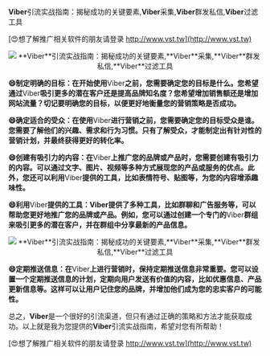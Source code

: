**Viber**引流实战指南：揭秘成功的关键要素,**Viber**采集,**Viber**群发私信,**Viber**过滤工具

[😍想了解推广相关软件的朋友请登录 http://www.vst.tw](http://www.vst.tw)

 <center><img src="https://vst.tw/MP4/tuiguang/png/5.png" alt="**Viber**引流实战指南：揭秘成功的关键要素,**Viber**采集,**Viber**群发私信,**Viber**过滤工具"></center>

**😄制定明确的目标：在开始使用**Viber**之前，您需要确定您的目标是什么。您希望通过**Viber**吸引更多的潜在客户还是提高品牌知名度？您希望增加销售额还是增加网站流量？切记要明确您的目标，以便更好地衡量您的营销策略是否成功。**

**😄确定适合的受众：在使用**Viber**进行营销之前，您需要确定您的目标受众是谁。您需要了解他们的兴趣、需求和行为习惯。只有了解受众，才能制定出有针对性的营销计划，并最终获得更好的转化率。**

**😄创建有吸引力的内容：在**Viber**上推广您的品牌或产品时，您需要创建有吸引力的内容。可以通过文字、图片、视频等多种方式展现您的产品或服务的优点。此外，您还可以利用**Viber**提供的工具，比如表情符号、贴图等，为您的内容增添趣味性。**

**😄利用**Viber**提供的工具：**Viber**提供了多种工具，比如群聊和广告服务等，可以帮助您更好地推广您的品牌或产品。例如，您可以通过创建一个专门的**Viber**群组来吸引更多的潜在客户，并在群组中分享最新的产品信息。**

 <center><img src="https://vst.tw/MP4/tuiguang/png/2.png" alt="**Viber**引流实战指南：揭秘成功的关键要素,**Viber**采集,**Viber**群发私信,**Viber**过滤工具"></center>

**😄定期推送信息：在**Viber**上进行营销时，保持定期推送信息非常重要。您可以设置一个定期推送信息的计划，定期向用户发送有价值的内容，比如优惠信息、产品更新信息等。这样可以让用户记住您的品牌，并增加他们成为您的忠实客户的可能性。**

总之，**Viber**是一个很好的引流渠道，但只有通过正确的策略和方法才能获取成功。以上就是我为您提供的**Viber**引流实战指南，希望对您有所帮助！

[😍想了解推广相关软件的朋友请登录 http://www.vst.tw](http://www.vst.tw)



